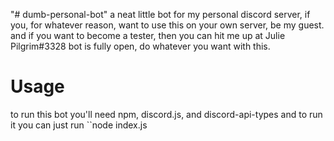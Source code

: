 "# dumb-personal-bot" 
a neat little bot for my personal discord server, if you, for whatever reason, want to use this on your own server, be my guest. 
and if you want to become a tester, then you can hit me up at Julie Pilgrim#3328 
bot is fully open, do whatever you want with this. 
# Usage
to run this bot you'll need npm, discord.js, and discord-api-types and to run it you can just run ``node index.js